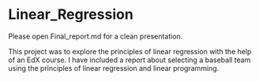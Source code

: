 # Linear_Regression

Please open Final_report.md for a clean presentation.


This project was to explore the principles of linear regression with the help of an EdX course. I have included a report about selecting a baseball team using the principles of linear regression and linear programming. 
